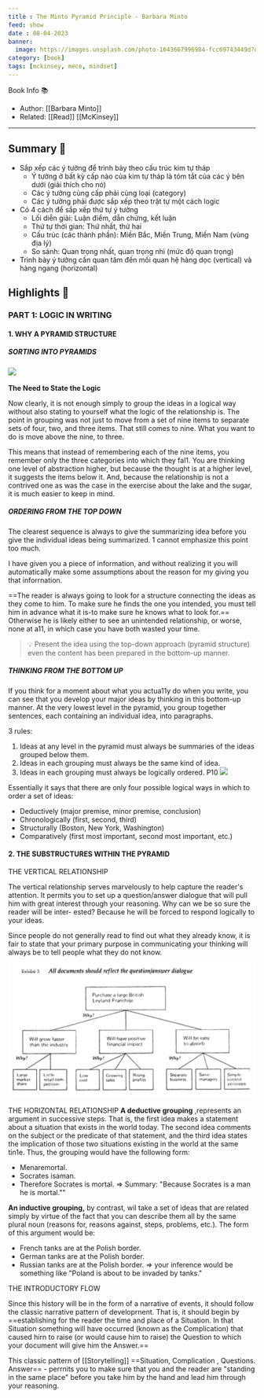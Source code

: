 ```yaml
---
title : The Minto Pyramid Principle - Barbara Minto
feed: show
date : 08-04-2023
banner:
  image: https://images.unsplash.com/photo-1643667996984-fcc69743449d?q=80&w=1974&auto=format&fit=crop&ixlib=rb-4.0.3&ixid=M3wxMjA3fDB8MHxwaG90by1wYWdlfHx8fGVufDB8fHx8fA%3D%3D
category: [book]
tags: [mckinsey, mece, mindset]
---
```


Book Info 📚
- Author: [[Barbara Minto]]
- Related: [[Read]] [[McKinsey]]

___

## Summary 💬
- Sắp xếp các ý tưởng để trình bày theo cấu trúc kim tự tháp
	- Ý tưởng ở bất kỳ cấp nào của kim tự tháp là tóm tắt của các ý bên dưới (giải thích cho nó)
	- Các ý tưởng cùng cấp phải cùng loại (category)
	- Các ý tưởng phải được sắp xếp theo trật tự một cách logic
- Có 4 cách để sắp xếp thứ tự ý tưởng
	- Lối diễn giải: Luận điểm, dẫn chứng, kết luận
	- Thứ tự thời gian: Thứ nhất, thứ hai
	- Cấu trúc (các thành phần): Miền Bắc, Miền Trung, Miền Nam (vùng địa lý)
	- So sánh: Quan trọng nhất, quan trọng nhì (mức độ quan trọng)
- Trình bày ý tưởng cần quan tâm đến mối quan hệ hàng dọc (vertical) và hàng ngang (horizontal)

## Highlights 📒

### PART 1: LOGIC IN WRITING

#### 1. WHY A PYRAMID STRUCTURE

##### SORTING INTO PYRAMIDS

![](/src/minto_pyramid_hierarchy.png)

**The Need to State the Logic**

Now clearly, it is not enough simply to group the ideas in a logical way without also stating to yourself what the logic of the relationship is. The point in grouping was not just to move from a set of nine items to separate sets of four, two, and three items. That still comes to nine. What you want to do is move above the nine, to three.

This means that instead of remembering each of the nine items, you remember only the three categories into which they fal1. You are thinking one level of abstraction higher, but because the thought is at a higher level, it suggests the items below it. And, because the relationship is not a contrived one as was the case in the exercise about the lake and the sugar, it is much easier to keep in mind.

##### ORDERING FROM THE TOP DOWN
The clearest sequence is always to give the summarizing idea before you give the individual ideas being summarized. 1 cannot emphasize this point too much. 

I have given you a piece of information, and without realizing it you will automatically make some assumptions about the reason for my giving you that inforrnation.

==The reader is always going to look for a structure connecting the ideas as they come to him. To make sure he finds the one you intended, you must tell him in advance what it is-to make sure he knows what to look for.== Otherwise he is likely either to see an unintended relationship, or worse, none at a11, in which case you have both wasted your time.

> 💡 Present the idea using the top-down approach (pyramid structure) even the content has been prepared in the bottom-up manner.

##### THINKING FROM THE BOTTOM UP

If you think for a moment about what you actua11y do when you write, you can see that you develop your major ideas by thinking in this bottom-up manner. At the very lowest level in the pyramid, you group together sentences, each containing an individual idea, into paragraphs.

3 rules: 

1. Ideas at any level in the pyramid must always be summaries of the ideas grouped below them.
2. Ideas in each grouping must always be the same kind of idea. 
3. Ideas in each grouping must always be logically ordered.
P10
![](/src/Pasted%20image%2020230410203514.png)

Essentially it says that there are only four possible logical ways in which to order a set of ideas:
- Deductively (major premise, minor premise, conclusion) 
- Chronologically (first, second, third)
- Structurally (Boston, New York, Washington)  
- Comparatively (first most important, second most important, etc.)

#### 2. THE SUBSTRUCTURES WITHIN  THE PYRAMID
THE VERTICAL RELATIONSHIP

The vertical relationship serves marvelously to help capture the reader's attention. It permits you to set up a question/answer dialogue that will pull him with great interest through your reasoning. Why can we be so sure the reader will be inter- ested? Because he will be forced to respond logically to your ideas.

Since people do not generally read to find out what they already know, it is fair to state that your primary purpose in communicating your thinking will always be to tell people what they do not know.

![](src/Pasted%20image%2020230417222654.png)

THE HORIZONTAL RELATIONSHIP
**A deductive grouping** ,represents an argument in successive steps. That is, the first idea makes a statement about a situation that exists in the world today. The second idea comments on the subject or the predicate of that statement, and the third idea states the implication of those two situations existing in the world at the same tin1e. Thus, the grouping would have the following form:

- Menaremortal.  
- Socrates isaman.  
- Therefore Socrates is mortal.
=> Summary: "Because Socrates is a man he is mortal.""

**An inductive grouping,** by contrast, wiI take a set of ideas that are related simply by virtue of the fact that you can describe them all by the same plural noun (reasons for, reasons against, steps, problems, etc.). The form of this argument would be:
- French tanks are at the Polish border. 
- German tanks are at the Polish border.
- Russian tanks are at the Polish border.
=> your inference would be something like "Poland is about to be invaded by tanks."

THE INTRODUCTORY FLOW

Since this history will be in the form of a narrative of events, it should follow the classic narrative pattern of developrnent. That is, it should begin by ==establishing for the reader the time and place of a Situation. In that Situation something will have occurred (known as the Complication) that caused hirn to raise (or would cause him to raise) the Question to which your document will give him the Answer.==

This classic pattern of [[Storytelling]] ==Situation, Complication , Questions. Answer== -­ perrnits you to make sure that you and the reader are "standing in the same place" before you take him by the hand and lead him through your reasoning.